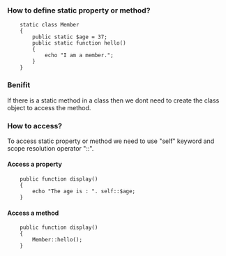 ### How to define static property or method?
```
    static class Member
    {
        public static $age = 37;
        public static function hello()
        {
            echo "I am a member.";
        }
    }

```
### Benifit 
If there is a static method in a class then we dont need to create the
class object to access the method.

### How to access?
To access static property or method we need to use "self" keyword and scope 
resolution operator "::".

#### Access a property
```
    public function display()
    {
        echo "The age is : ". self::$age;
    }

```

#### Access a method
```
    public function display()
    {
        Member::hello();
    }

```

